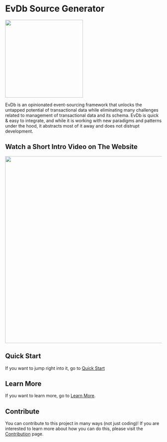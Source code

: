 # EvDb Source Generator

<picture>
    <source srcset="images/dark-theme-logo.png"  media="(prefers-color-scheme: dark)">
    <source srcset="images/light-theme-logo.png"  media="(prefers-color-scheme: light)">
    <img src="light-theme-logo.png" width="250">
</picture>

EvDb is an opinionated event-sourcing framework that unlocks the untapped potential of transactional data while eliminating many challenges related to management of transactional data and its schema.
EvDb is quick & easy to integrate, and while it is working with new paradigms and patterns under the hood, it abstracts most of it away and does not distrupt development.

## Watch a Short Intro Video on The Website

[<img src="images/watch-video-cta.png" width="600">](https://eventualizedb.com/)

## Quick Start

If you want to jump right into it, go to [Quick Start](https://eventualizedb.com/quick-start)

## Learn More

If you want to learn more, go to [Learn More](https://eventualizedb.comlearn-more).

## Contribute

You can contribute to this project in many ways (not just coding)!
If you are interested to learn more about how you can do this, please visit the [Contribution](https://eventualizedb.comcontribution) page.

